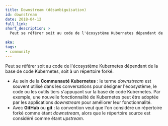 ```yaml
---
title: Downstream (désambiguïsation)
id: downstream
date: 2018-04-12
full_link:
short_description: >
  Peut se référer soit au code de l'écosystème Kubernetes dépendant de la base de code Kubernetes, soit à un répertoire forké.

aka:
tags:
- community
---
```

 Peut se référer soit au code de l'écosystème Kubernetes dépendant de la base de code Kubernetes, soit à un répertoire forké.

<!--more-->

* Au sein de la **Communauté Kubernetes** : le terme *downstream* est souvent utilisé dans les conversations pour désigner l'écosystème, le code ou les outils tiers s'appuyant sur la base de code Kubernetes. Par exemple, une nouvelle fonctionnalité de Kubernetes peut être adoptée par les applications *downstream* pour améliorer leur fonctionnalité.
* Avec **GitHub** ou **git** : la convention veut que l'on considère un répertoire forké comme étant *downstream*, alors que le répertoire source est considéré comme étant *upstream*.
